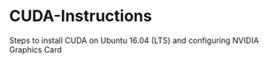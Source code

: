 # CUDA-Instructions
Steps to install CUDA on Ubuntu 16.04 (LTS) and configuring NVIDIA Graphics Card
